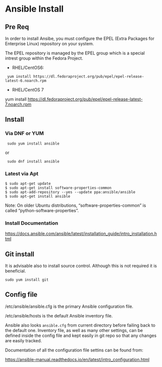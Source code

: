 # Ansible Install 

## Pre Req 
In order to install Ansibe, you must configure the EPEL (Extra Packages for Enterprise Linux) repository on your system. 

The EPEL repository is managed by the EPEL group which is a special intrest group within the Fedora Project. 

* RHEL/CentOS6: 

` yum install https://dl.fedoraproject.org/pub/epel/epel-release-latest-6.noarch.rpm`

* RHEL/CentOS 7

yum install https://dl.fedoraproject.org/pub/epel/epel-release-latest-7.noarch.rpm



## Install

### Via DNF or YUM

` sudo yum install ansible` 

or 

` sudo dnf install ansible`

### Latest via Apt 

```
$ sudo apt-get update
$ sudo apt-get install software-properties-common
$ sudo apt-add-repository --yes --update ppa:ansible/ansible
$ sudo apt-get install ansible
```

Note: On older Ubuntu distributions, “software-properties-common” is called “python-software-properties”.

### Install Documentation 

https://docs.ansible.com/ansible/latest/installation_guide/intro_installation.html


## Git install

It is advisable also to install source control. Although this is not required it is beneficial. 

`sudo yum install git` 

## Config file

/etc/ansible/ansible.cfg is the primary Ansible configuration file.

/etc/ansible/hosts is the default Ansible inventory file.

Ansible also looks `ansible.cfg` from current directory before failing back to the default one. Inventory file, as well as many other settings, can be defined inside the config file and kept easily in git repo so that any changes are easily tracked.

Documentation of all the configuration file settins can be found from:

https://ansible-manual.readthedocs.io/en/latest/intro_configuration.html
